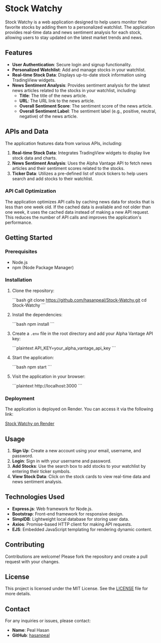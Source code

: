 
# Stock Watchy

Stock Watchy is a web application designed to help users monitor their favorite stocks by adding them to a personalized watchlist. The application provides real-time data and news sentiment analysis for each stock, allowing users to stay updated on the latest market trends and news.

## Features

- **User Authentication**: Secure login and signup functionality.
- **Personalized Watchlist**: Add and manage stocks in your watchlist.
- **Real-time Stock Data**: Displays up-to-date stock information using TradingView widgets.
- **News Sentiment Analysis**: Provides sentiment analysis for the latest news articles related to the stocks in your watchlist, including:
  - **Title**: The title of the news article.
  - **URL**: The URL link to the news article.
  - **Overall Sentiment Score**: The sentiment score of the news article.
  - **Overall Sentiment Label**: The sentiment label (e.g., positive, neutral, negative) of the news article.

## APIs and Data

The application features data from various APIs, including:

1. **Real-time Stock Data**: Integrates TradingView widgets to display live stock data and charts.
2. **News Sentiment Analysis**: Uses the Alpha Vantage API to fetch news articles and their sentiment scores related to the stocks.
3. **Ticker Data**: Utilizes a pre-defined list of stock tickers to help users search and add stocks to their watchlist.

### API Call Optimization

The application optimizes API calls by caching news data for stocks that is less than one week old. If the cached data is available and not older than one week, it uses the cached data instead of making a new API request. This reduces the number of API calls and improves the application's performance.

## Getting Started

### Prerequisites

- Node.js
- npm (Node Package Manager)

### Installation

1. Clone the repository:

   \`\`\`bash
   git clone https://github.com/hasanpeal/Stock-Watchy.git
   cd Stock-Watchy
   \`\`\`

2. Install the dependencies:

   \`\`\`bash
   npm install
   \`\`\`

3. Create a `.env` file in the root directory and add your Alpha Vantage API key:

   \`\`\`plaintext
   API_KEY=your_alpha_vantage_api_key
   \`\`\`

4. Start the application:

   \`\`\`bash
   npm start
   \`\`\`

5. Visit the application in your browser:

   \`\`\`plaintext
   http://localhost:3000
   \`\`\`

### Deployment

The application is deployed on Render. You can access it via the following link:

[Stock Watchy on Render](https://stockwatchy.onrender.com)

## Usage

1. **Sign Up**: Create a new account using your email, username, and password.
2. **Login**: Sign in with your username and password.
3. **Add Stocks**: Use the search box to add stocks to your watchlist by entering their ticker symbols.
4. **View Stock Data**: Click on the stock cards to view real-time data and news sentiment analysis.

## Technologies Used

- **Express.js**: Web framework for Node.js.
- **Bootstrap**: Front-end framework for responsive design.
- **SimplDB**: Lightweight local database for storing user data.
- **Axios**: Promise-based HTTP client for making API requests.
- **EJS**: Embedded JavaScript templating for rendering dynamic content.

## Contributing

Contributions are welcome! Please fork the repository and create a pull request with your changes.

## License

This project is licensed under the MIT License. See the [LICENSE](LICENSE) file for more details.

## Contact

For any inquiries or issues, please contact:

- **Name**: Peal Hasan
- **GitHub**: [hasanpeal](https://github.com/hasanpeal)
